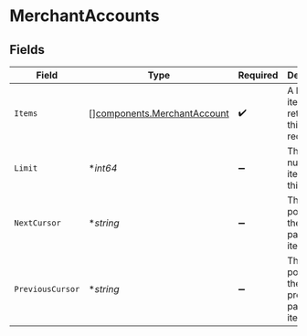 # MerchantAccounts


## Fields

| Field                                                                      | Type                                                                       | Required                                                                   | Description                                                                | Example                                                                    |
| -------------------------------------------------------------------------- | -------------------------------------------------------------------------- | -------------------------------------------------------------------------- | -------------------------------------------------------------------------- | -------------------------------------------------------------------------- |
| `Items`                                                                    | [][components.MerchantAccount](../../models/components/merchantaccount.md) | :heavy_check_mark:                                                         | A list of items returned for this request.                                 |                                                                            |
| `Limit`                                                                    | **int64*                                                                   | :heavy_minus_sign:                                                         | The number of items for this page.                                         | 20                                                                         |
| `NextCursor`                                                               | **string*                                                                  | :heavy_minus_sign:                                                         | The cursor pointing at the next page of items.                             | ZXhhbXBsZTE                                                                |
| `PreviousCursor`                                                           | **string*                                                                  | :heavy_minus_sign:                                                         | The cursor pointing at the previous page of items.                         | Xkjss7asS                                                                  |